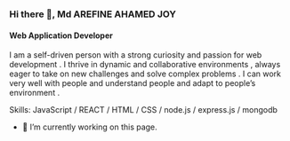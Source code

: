 

### Hi there 👋, Md AREFINE AHAMED JOY
#### Web Application Developer
I am a self-driven person with a strong curiosity and passion for web development .
I thrive in dynamic and collaborative environments , always eager to take on new challenges and solve
complex problems . I can work very well with people and understand people and adapt to people’s
environment .

Skills: JavaScript / REACT / HTML / CSS / node.js / express.js / mongodb

- 🔭 I’m currently working on this page. 





